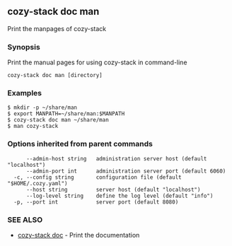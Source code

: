 ## cozy-stack doc man

Print the manpages of cozy-stack

### Synopsis


Print the manual pages for using cozy-stack in command-line

```
cozy-stack doc man [directory]
```

### Examples

```
$ mkdir -p ~/share/man
$ export MANPATH=~/share/man:$MANPATH
$ cozy-stack doc man ~/share/man
$ man cozy-stack
```

### Options inherited from parent commands

```
      --admin-host string   administration server host (default "localhost")
      --admin-port int      administration server port (default 6060)
  -c, --config string       configuration file (default "$HOME/.cozy.yaml")
      --host string         server host (default "localhost")
      --log-level string    define the log level (default "info")
  -p, --port int            server port (default 8080)
```

### SEE ALSO
* [cozy-stack doc](cozy-stack_doc.md)	 - Print the documentation

